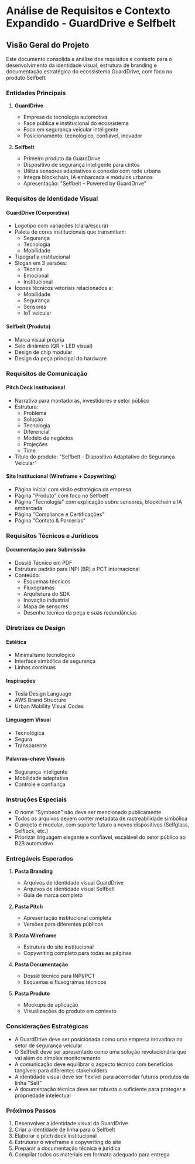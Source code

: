 # Análise de Requisitos e Contexto Expandido - GuardDrive e Selfbelt

## Visão Geral do Projeto

Este documento consolida a análise dos requisitos e contexto para o desenvolvimento da identidade visual, estrutura de branding e documentação estratégica do ecossistema GuardDrive, com foco no produto Selfbelt.

### Entidades Principais

1. **GuardDrive**
   - Empresa de tecnologia automotiva
   - Face pública e institucional do ecossistema
   - Foco em segurança veicular inteligente
   - Posicionamento: tecnológico, confiável, inovador

2. **Selfbelt**
   - Primeiro produto da GuardDrive
   - Dispositivo de segurança inteligente para cintos
   - Utiliza sensores adaptativos e conexão com rede urbana
   - Integra blockchain, IA embarcada e módulos urbanos
   - Apresentação: "Selfbelt – Powered by GuardDrive"

### Requisitos de Identidade Visual

#### GuardDrive (Corporativa)

- Logotipo com variações (clara/escura)
- Paleta de cores institucionais que transmitam:
  - Segurança
  - Tecnologia
  - Mobilidade
- Tipografia institucional
- Slogan em 3 versões:
  - Técnica
  - Emocional
  - Institucional
- Ícones técnicos vetoriais relacionados a:
  - Mobilidade
  - Segurança
  - Sensores
  - IoT veicular

#### Selfbelt (Produto)

- Marca visual própria
- Selo dinâmico (QR + LED visual)
- Design de chip modular
- Design da peça principal do hardware

### Requisitos de Comunicação

#### Pitch Deck Institucional

- Narrativa para montadoras, investidores e setor público
- Estrutura:
  - Problema
  - Solução
  - Tecnologia
  - Diferencial
  - Modelo de negócios
  - Projeções
  - Time
- Título do produto: "Selfbelt - Dispositivo Adaptativo de Segurança Veicular"

#### Site Institucional (Wireframe + Copywriting)

- Página inicial com visão estratégica da empresa
- Página "Produto" com foco no Selfbelt
- Página "Tecnologia" com explicação sobre sensores, blockchain e IA embarcada
- Página "Compliance e Certificações"
- Página "Contato & Parcerias"

### Requisitos Técnicos e Jurídicos

#### Documentação para Submissão

- Dossiê Técnico em PDF
- Estrutura padrão para INPI (BR) e PCT internacional
- Conteúdo:
  - Esquemas técnicos
  - Fluxogramas
  - Arquitetura do SDK
  - Inovação industrial
  - Mapa de sensores
  - Desenho técnico da peça e suas redundâncias

### Diretrizes de Design

#### Estética

- Minimalismo tecnológico
- Interface simbólica de segurança
- Linhas contínuas

#### Inspirações

- Tesla Design Language
- AWS Brand Structure
- Urban Mobility Visual Codes

#### Linguagem Visual

- Tecnológica
- Segura
- Transparente

#### Palavras-chave Visuais

- Segurança inteligente
- Mobilidade adaptativa
- Controle e confiança

### Instruções Especiais

- O nome "Symbeon" não deve ser mencionado publicamente
- Todos os arquivos devem conter metadata de rastreabilidade simbólica
- O projeto é modular, com suporte futuro a novos dispositivos (Selfglass, Selflock, etc.)
- Priorizar linguagem elegante e confiável, escalável do setor público ao B2B automotivo

### Entregáveis Esperados

1. **Pasta Branding**
   - Arquivos de identidade visual GuardDrive
   - Arquivos de identidade visual Selfbelt
   - Guia de marca completo

2. **Pasta Pitch**
   - Apresentação institucional completa
   - Versões para diferentes públicos

3. **Pasta Wireframe**
   - Estrutura do site institucional
   - Copywriting completo para todas as páginas

4. **Pasta Documentação**
   - Dossiê técnico para INPI/PCT
   - Esquemas e fluxogramas técnicos

5. **Pasta Produto**
   - Mockups de aplicação
   - Visualizações do produto em contexto

### Considerações Estratégicas

- A GuardDrive deve ser posicionada como uma empresa inovadora no setor de segurança veicular
- O Selfbelt deve ser apresentado como uma solução revolucionária que vai além do simples monitoramento
- A comunicação deve equilibrar o aspecto técnico com benefícios tangíveis para diferentes stakeholders
- A identidade visual deve ser flexível para acomodar futuros produtos da linha "Self"
- A documentação técnica deve ser robusta o suficiente para proteger a propriedade intelectual

### Próximos Passos

1. Desenvolver a identidade visual da GuardDrive
2. Criar a identidade de linha para o Selfbelt
3. Elaborar o pitch deck institucional
4. Estruturar o wireframe e copywriting do site
5. Preparar a documentação técnica e jurídica
6. Compilar todos os materiais em formato adequado para entrega
